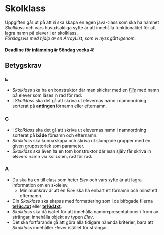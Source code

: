 # Skolklass

Uppgiften går ut på att ni ska skapa en egen java-class som ska ha namnet *Skolklass* och vars huvudsakliga syfte är att innehålla 
funktionalitet för att lagra namn på elever i en skolklass. <br>
*Förslagsvis med hjälp av en ArrayList, som vi nyss gått igenom.*

#### Deadline för inlämning är Söndag vecka 4!

## Betygskrav
### E
- *Skolklass* ska ha en konstruktor där man skickar med en 
[*File*](https://docs.oracle.com/javase/8/docs/api/java/io/File.html "File Documentation")
med namn på elever som läses in rad för rad.
- I *Skolklass* ska det gå att skriva ut elevernas namn i namnordning sorterat på **antingen** förnamn eller efternamn.

### C
- I *Skolklass* ska det gå att skriva ut elevernas namn i namnordning sorterat på **både** förnamn och efternamn.
- *Skolklass* ska kunna skapa och skriva ut slumpade grupper med en given gruppstorlek som parameter.
- *Skolklass* ska även ha en tom konstruktor där man själv får skriva in elevers namn via konsolen, rad för rad.

### A
- Du ska ha en till class som heter *Elev* och vars syfte är att lagra information om en skolelev.
  -  Minimumkrav är att en *Elev* ska ha enbart ett förnamn och minst ett efternamn.
- Din *Skolklass* ska skapas med formattering som i de bifogade filerna 
[**te16c.txt**](https://github.com/JaoK/PRR01-VT-2018/blob/master/v3/assignments/skolklass/te16c.txt "te16c") 
eller 
[**te16d.txt**](https://github.com/JaoK/PRR01-VT-2018/blob/master/v3/assignments/skolklass/te16d.txt "te16d").
- *Skolklass* ska då isället för att innehålla namnrepresentationer i from av strängar, innehålla objekt av typen *Elev*.
- Det ska fortfarande gå att göra alla tidigare nämnda kriterier, bara att *Skolklass* innehåller *Elev*er istället för strängar.